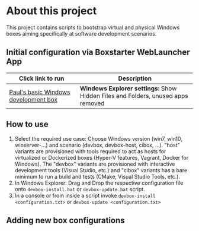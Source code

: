 # About this project
This project contains scripts to bootstrap virtual and physical Windows boxes aiming specifically at software development scenarios. 

## Initial configuration via Boxstarter WebLauncher App
|Click link to run  |Description  |
|---------|---------|
|<a href='http://boxstarter.org/package/url?https://raw.githubusercontent.com/paul-michalik/win-dev-boxes/feature/switch-to-txt-based-configuration/win10-devbox-basic.ps1'> Paul's basic Windows development box</a> | **Windows Explorer settings:** Show Hidden Files and Folders, unused apps removed |

## How to use
1. Select the required use case: Choose Windows version (win7, win10, winserver-...) and scenario (devbox, devbox-host, cibox, ...). "host" variants are provisioned with tools required to act as hosts for virtualized or Dockerized boxes (Hyper-V features, Vagrant, Docker for Windows). The "devbox" variants are provisioned with interactive development tools (Visual Studio, etc.) and "cibox" variants has a bare minimum to run a build and tests (CMake, Visual Studio Tools, etc.). 
2. In Windows Explorer: Drag and Drop the respective configuration file onto ``devbox-install.bat`` or ``devbox-update.bat`` script.
3. In a console or from inside a script invoke ``devbox-install <configuration.txt>`` or ``devbox-update <configuration.txt>`` 

## Adding new box configurations


